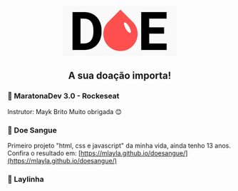  <div align="center">
  <img src="./logo.png" alt="DOE">
  <h2>A sua doação importa!</h2>
</div>


### :rocket: MaratonaDev 3.0 - Rockeseat
Instrutor: Mayk Brito
Muito obrigada :blush: 

### :syringe: Doe Sangue
Primeiro projeto "html, css e javascript" da minha vida, ainda tenho 13 anos.
Confira o resultado em:
[https://mlayla.github.io/doesangue/](https://mlayla.github.io/doesangue/)

### :girl: Laylinha